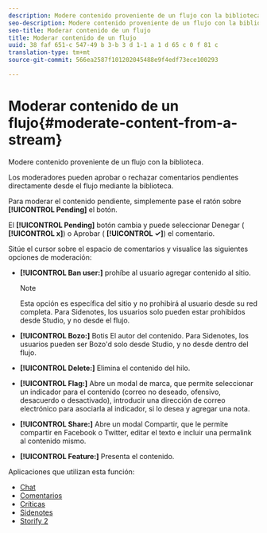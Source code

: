 ```yaml
---
description: Modere contenido proveniente de un flujo con la biblioteca.
seo-description: Modere contenido proveniente de un flujo con la biblioteca.
seo-title: Moderar contenido de un flujo
title: Moderar contenido de un flujo
uuid: 38 faf 651-c 547-49 b 3-b 3 d 1-1 a 1 d 65 c 0 f 81 c
translation-type: tm+mt
source-git-commit: 566ea2587f101202045488e9f4edf73ece100293

---
```



# Moderar contenido de un flujo{#moderate-content-from-a-stream}

Modere contenido proveniente de un flujo con la biblioteca.

Los moderadores pueden aprobar o rechazar comentarios pendientes directamente desde el flujo mediante la biblioteca.

Para moderar el contenido pendiente, simplemente pase el ratón sobre **[!UICONTROL Pending]** el botón.

El **[!UICONTROL Pending]** botón cambia y puede seleccionar Denegar ( **[!UICONTROL x]**) o Aprobar ( **[!UICONTROL ✓]**) el comentario.

Sitúe el cursor sobre el espacio de comentarios y visualice las siguientes opciones de moderación:

* **[!UICONTROL Ban user:]** prohíbe al usuario agregar contenido al sitio.

   >[!NOTE]
   >
   >Esta opción es específica del sitio y no prohibirá al usuario desde su red completa. Para Sidenotes, los usuarios solo pueden estar prohibidos desde Studio, y no desde el flujo.

* **[!UICONTROL Bozo:]** Botis El autor del contenido. Para Sidenotes, los usuarios pueden ser Bozo'd solo desde Studio, y no desde dentro del flujo.
* **[!UICONTROL Delete:]** Elimina el contenido del hilo.
* **[!UICONTROL Flag:]** Abre un modal de marca, que permite seleccionar un indicador para el contenido (correo no deseado, ofensivo, desacuerdo o desactivado), introducir una dirección de correo electrónico para asociarla al indicador, si lo desea y agregar una nota.
* **[!UICONTROL Share:]** Abre un modal Compartir, que le permite compartir en Facebook o Twitter, editar el texto e incluir una permalink al contenido mismo.
* **[!UICONTROL Feature:]** Presenta el contenido.



Aplicaciones que utilizan esta función:

* [Chat](/help/using/c-about-apps/c-chat-app/c-chat-app.md#c_chat_app)
* [Comentarios](/help/using/c-about-apps/c-comments/c-comments.md)
* [Críticas](/help/using/c-about-apps/c-reviews-app/c-reviews-app.md#c_reviews_app)
* [Sidenotes](/help/using/c-about-apps/c-sidenotes-app/c-sidenotes-app.md#c_sidenotes_app)
* [Storify 2](/help/using/c-about-apps/c-storify2/c-storify2.md#c_storify2)


